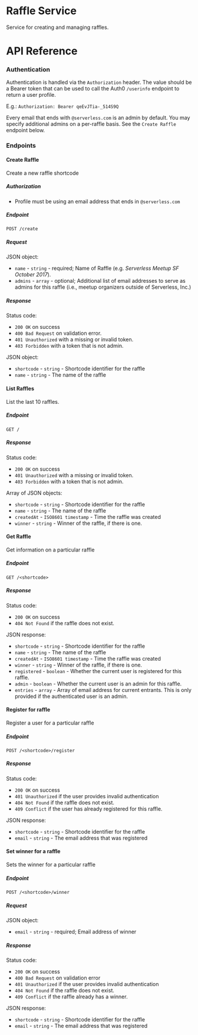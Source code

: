 # Raffle Service

Service for creating and managing raffles.


# API Reference

### Authentication

Authentication is handled via the `Authorization` header. The value should be a Bearer token that can be used to call the Auth0 `/userinfo` endpoint to return a user profile.

E.g.: `Authorization: Bearer qeEvJTia-_514S9Q`

Every email that ends with `@serverless.com` is an admin by default. You may specify additional admins on a per-raffle basis. See the `Create Raffle` endpoint below.

### Endpoints

#### Create Raffle

Create a new raffle shortcode

##### Authorization

- Profile must be using an email address that ends in `@serverless.com`

##### Endpoint

`POST /create`

##### Request

JSON object:

- `name` - `string` - required; Name of Raffle (e.g. _Serverless Meetup SF October 2017_).
- `admins` - `array` - optional; Additional list of email addresses to serve as admins for this raffle (i.e., meetup organizers outside of Serverless, Inc.)

##### Response

Status code:

- `200 OK` on success
- `400 Bad Request` on validation error.
- `401 Unauthorized` with a missing or invalid token.
- `403 Forbidden` with a token that is not admin.

JSON object:

- `shortcode` - `string` - Shortcode identifier for the raffle
- `name` - `string` - The name of the raffle

#### List Raffles

List the last 10 raffles.

##### Endpoint

`GET /`

##### Response

Status code:

- `200 OK` on success
- `401 Unauthorized` with a missing or invalid token.
- `403 Forbidden` with a token that is not admin.

Array of JSON objects:

- `shortcode` - `string` - Shortcode identifier for the raffle
- `name` - `string` - The name of the raffle
- `createdAt` - `ISO8601 timestamp` - Time the raffle was created
- `winner` - `string` - Winner of the raffle, if there is one.

#### Get Raffle

Get information on a particular raffle

##### Endpoint

`GET /<shortcode>`

##### Response

Status code:

- `200 OK` on success
- `404 Not Found` if the raffle does not exist.

JSON response:

- `shortcode` - `string` - Shortcode identifier for the raffle
- `name` - `string` - The name of the raffle
- `createdAt` - `ISO8601 timestamp` - Time the raffle was created
- `winner` - `string` - Winner of the raffle, if there is one.
- `registered` - `boolean` - Whether the current user is registered for this raffle.
- `admin` - `boolean` - Whether the current user is an admin for this raffle.
- `entries` - `array` - Array of email address for current entrants. This is only provided if the authenticated user is an admin.

#### Register for raffle

Register a user for a particular raffle

##### Endpoint

`POST /<shortcode>/register`

##### Response

Status code:

- `200 OK` on success
- `401 Unauthorized` if the user provides invalid authentication
- `404 Not Found` if the raffle does not exist.
- `409 Conflict` if the user has already registered for this raffle.

JSON response:

- `shortcode` - `string` - Shortcode identifier for the raffle
- `email` - `string` - The email address that was registered

#### Set winner for a raffle

Sets the winner for a particular raffle

##### Endpoint

`POST /<shortcode>/winner`

##### Request

JSON object:

- `email` - `string` - required; Email address of winner

##### Response

Status code:

- `200 OK` on success
- `400 Bad Request` on validation error
- `401 Unauthorized` if the user provides invalid authentication
- `404 Not Found` if the raffle does not exist.
- `409 Conflict` if the raffle already has a winner.

JSON response:

- `shortcode` - `string` - Shortcode identifier for the raffle
- `email` - `string` - The email address that was registered